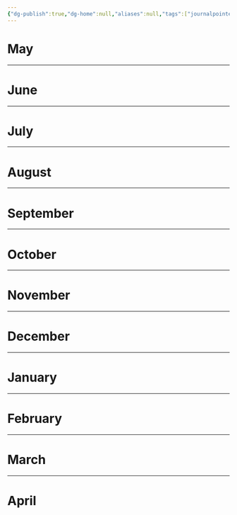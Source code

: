 ```yaml
---
{"dg-publish":true,"dg-home":null,"aliases":null,"tags":["journalpointer"],"permalink":"/notes/07-journals-calender/index/future-logs/future-logs-2025-26/","dgPassFrontmatter":true,"updated":"2025-04-30T23:09:21.987+05:30"}
---
```


# May



---
# June



---
# July



---
# August



---
# September



---
# October



---
# November



---
# December



---
# January



---
# February



---
# March



---
# April


